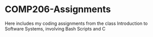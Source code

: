 # COMP206-Assignments
Here includes my coding assignments from the class Introduction to Software Systems, involving Bash Scripts and C 
